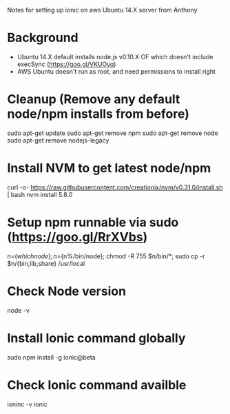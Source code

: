 Notes for setting up ionic on aws Ubuntu 14.X server from Anthony

# Background
* Ubuntu 14.X default installs node.js v0.10.X OF which doesn't include execSync (https://goo.gl/VKUOyq)
* AWS Ubuntu doesn't run as root, and need permissions to install right

# Cleanup (Remove any default node/npm installs from before)
sudo apt-get update
sudo apt-get remove npm
sudo apt-get remove node
sudo apt-get remove nodejs-legacy

# Install NVM to get latest node/npm
curl -o- https://raw.githubusercontent.com/creationix/nvm/v0.31.0/install.sh | bash
nvm install 5.8.0

# Setup npm runnable via sudo (https://goo.gl/RrXVbs)
n=$(which node);n=${n%/bin/node}; chmod -R 755 $n/bin/*; sudo cp -r $n/{bin,lib,share} /usr/local

# Check Node version
node -v

# Install Ionic command globally
sudo npm install -g ionic@beta

# Check Ionic command availble
ioninc -v
ionic
